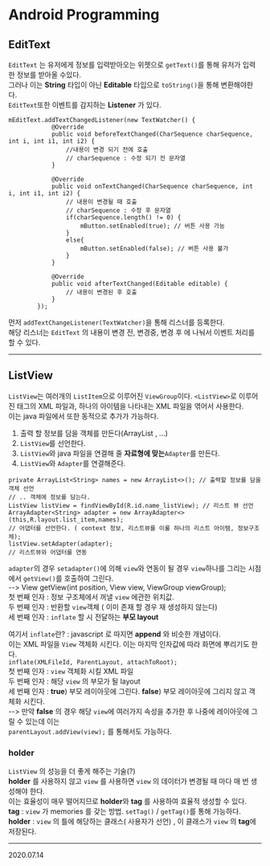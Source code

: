 # Android Programming

## EditText
```EditText``` 는 유저에게 정보를 입력받아오는 위젯으로 ```getText()```를 통해 유저가 입력한 정보를 받아올 수있다.  
그러나 이는 **String** 타입이 아닌 **Editable** 타입으로 ```toString()```을 통해 변환해야한다.  
```EditText```또한 이벤트를 감지하는 **Listener** 가 있다.
```
mEditText.addTextChangedListener(new TextWatcher() {
            @Override
            public void beforeTextChanged(CharSequence charSequence, int i, int i1, int i2) {
                //내용이 변경 되기 전에 호출
                // charSequence : 수정 되기 전 문자열
            }

            @Override
            public void onTextChanged(CharSequence charSequence, int i, int i1, int i2) {
                // 내용이 변경될 때 호출
                // charSequence : 수정 후 문자열
                if(charSequence.length() != 0) {
                    mButton.setEnabled(true); // 버튼 사용 가능
                }
                else{
                    mButton.setEnabled(false); // 버튼 사용 불가
                }
            }

            @Override
            public void afterTextChanged(Editable editable) {
                // 내용이 변경된 후 호출
            }
        });
```
먼저 ```addTextChangeListener(TextWatcher)```을 통해 리스너를 등록한다.  
해당 리스너는  ```EditText``` 의 내용이 변경 전, 변경중, 변경 후 에 나눠서 이벤트 처리를 할 수 있다.  

----
## ListView
```ListView```는 여러개의 ```ListItem```으로 이루어진 ```ViewGroup```이다.
```<ListView>```로 이루어진 태그의 XML 파일과, 하나의 아이템을 나타내는 XML 파일을 엮어서 사용한다.  
이는 java 파일에서 또한 동적으로 추가가 가능하다. 
1. 출력 할 정보를 담을 객체를 만든다(ArrayList , ...)
2. ```ListView```를 선언한다.
3. ```ListView```와 java 파일을 연결해 줄 **자료형에 맞는**```Adapter```를 만든다.
4. ```ListView```와 ```Adapter```를 연결해준다.
```
private ArrayList<String> names = new ArrayList<>(); // 출력할 정보를 담을 객체 선언
// .. 객체에 정보를 담는다.
ListView listView = findViewById(R.id.name_listView); // 리스트 뷰 선언
ArrayAdapter<String> adapter = new ArrayAdapter<>(this,R.layout.list_item,names);
// 어댑터를 선언한다. ( context 정보, 리스트뷰를 이룰 하나의 리스트 아이템, 정보구조체);
listView.setAdapter(adapter);
// 리스트뷰와 어댑터를 연동
```

```adapter```의 경우 ```setadapter()```에 의해 ```view```와 연동이 될 경우 ```view```하나를 그리는 시점에서 ```getView()```를 호출하여 그린다.  
--> View getView(int position, View view, ViewGroup viewGroup);  
첫 번째 인자 : 정보 구조체에서 꺼낼 ```view``` 에관한 위치값.  
두 번째 인자 : 반환할 ```view```객체 ( 이미 존재 할 경우 재 생성하지 않는다)  
세 번째 인자 : ```inflate``` 할 시 전달하는 **부모 layout**  

여기서 ```inflate```란? : javascript 로 따지면 **append** 와 비슷한 개념이다.  
이는 XML 파일을 ```View``` 객체화 시킨다. 이는 마지막 인자값에 따라 화면에 뿌리기도 한다.  
```inflate(XMLFileId, ParentLayout, attachToRoot);```   
첫 번째 인자 : ```view``` 객체화 시킬 XML 파일  
두 번째 인자 : 해당 ```view``` 의 부모가 될 layout  
세 번째 인자 : **true**) 부모 레이아웃에 그린다. **false**) 부모 레이아웃에 그리지 않고 객체화 시킨다.  
--> 만약 **false** 의 경우  해당 ```view```에 여러가지 속성을 추가한 후 나중에 레이아웃에 그릴 수 있는데 이는    
```parentLayout.addView(view);``` 를 통해서도 가능하다.

### holder
```ListView``` 의 성능을 더 좋게 해주는 기술(?)  
**holder** 를 사용하지 않고 ```view``` 를 사용하면 ```view``` 의 데이터가 변경될 때 마다 매 번 생성해야 한다.  
이는 효율성이 매우 떨어지므로 **holder**와 **tag** 를 사용하여 효율적 생성할 수 있다.  
**tag** :  ```view``` 가 memories 를 갖는 방법. ```setTag()``` / ```getTag()```를 통해  가능하다.
**holder** : ```view``` 의 틀에 해당하는 클래스( 사용자가 선언) , 이 클래스가 ```view``` 의 **tag**에 저장된다.

----
2020.07.14

